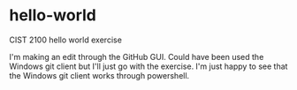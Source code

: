 # hello-world
CIST 2100 hello world exercise

I'm making an edit through the GitHub GUI. Could have been used the Windows git client but I'll just go with the exercise. I'm just happy to see that the Windows git client works through powershell.
